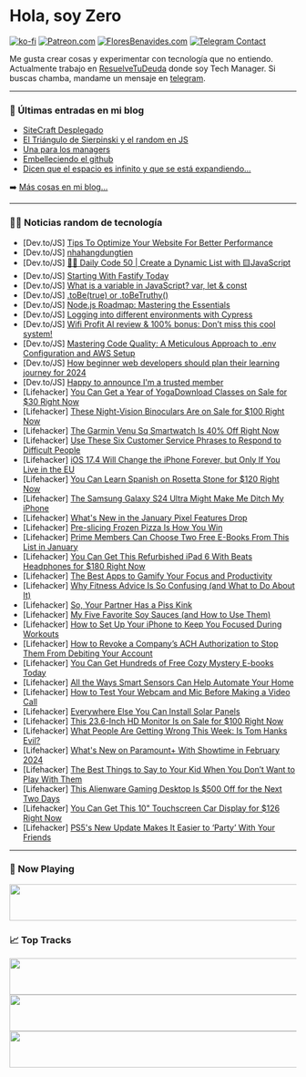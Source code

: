 # Hola, soy Zero

[![ko-fi](https://ko-fi.com/img/githubbutton_sm.svg)](https://ko-fi.com/J3J4N0LUK)
[![Patreon.com](https://img.shields.io/endpoint.svg?url=https%3A%2F%2Fshieldsio-patreon.vercel.app%2Fapi%3Fusername%3Dzerodragon%26type%3Dpatrons&style=for-the-badge)](https://patreon.com/zerodragon)
[![FloresBenavides.com](https://img.shields.io/website?down_message=oops&label=MiBlog&style=for-the-badge&up_message=online&url=https%3A%2F%2Ffloresbenavides.com)](https://floresbenavides.com)
[![Telegram Contact](https://img.shields.io/badge/escr%C3%ADbeme-ZeroDragon-%2326A5E4?style=for-the-badge&logo=telegram)](https://t.me/zerodragon)

Me gusta crear cosas y experimentar con tecnología que no entiendo.
Actualmente trabajo en [ResuelveTuDeuda](http://github.com/resuelve) donde soy Tech Manager.
Si buscas chamba, mandame un mensaje en [telegram](https://t.me/zerodragon).

---

### 📕 Últimas entradas en mi blog
<!-- BLOG-POST-LIST:START -->
- [SiteCraft Desplegado](https://floresbenavides.com/sitecraft-desplegado/)
- [El Triángulo de Sierpinski y el random en JS](https://floresbenavides.com/el-triangulo-de-sierpinski-y-el-random-en-js/)
- [Una para los managers](https://floresbenavides.com/una-para-los-managers/)
- [Embelleciendo el github](https://floresbenavides.com/embelleciendo-el-github/)
- [Dicen que el espacio es infinito y que se está expandiendo…](https://floresbenavides.com/dicen-que-el-espacio-es-infinito-y-que-se-esta-expandiendo/)
<!-- BLOG-POST-LIST:END -->

➡️ [Más cosas en mi blog...](https://floresbenavides.com)

---

### 👨‍💻 Noticias random de tecnología
<!-- TECH-POSTS:START -->
- [Dev.to/JS] [Tips To Optimize Your Website For Better Performance](https://dev.to/eddieadams/tips-to-optimize-your-website-for-better-performance-a81)
- [Dev.to/JS] [nhahangdungtien](https://dev.to/nhahangdungtien/nhahangdungtien-512k)
- [Dev.to/JS] [👨‍💻 Daily Code 50 | Create a Dynamic List with 🟨JavaScript](https://dev.to/gregor_schafroth/daily-code-50-create-a-dynamic-list-with-javascript-56c2)
- [Dev.to/JS] [Starting With Fastify Today](https://dev.to/frulow/starting-with-fastify-today-2lpp)
- [Dev.to/JS] [What is a variable in JavaScript? var, let &amp; const](https://dev.to/moriamakterswarna/what-is-a-variable-in-javascript-var-let-const-2cfn)
- [Dev.to/JS] [.toBe&lpar;true&rpar; or .toBeTruthy&lpar;&rpar;](https://dev.to/majidzeno/tobetrue-or-tobetruthy-1epp)
- [Dev.to/JS] [Node.js Roadmap: Mastering the Essentials](https://dev.to/nabroleonx/nodejs-roadmap-mastering-the-essentials-3o18)
- [Dev.to/JS] [Logging into different environments with Cypress](https://dev.to/walmyrlimaesilv/logging-into-different-environments-with-cypress-l6i)
- [Dev.to/JS] [Wifi Profit AI review &amp; 100% bonus: Don’t miss this cool system!](https://dev.to/arifhossain204/wifi-profit-ai-review-100-bonus-dont-miss-this-cool-system-55d4)
- [Dev.to/JS] [Mastering Code Quality: A Meticulous Approach to .env Configuration and AWS Setup](https://dev.to/saint_vandora/mastering-code-quality-a-meticulous-approach-to-env-configuration-and-aws-setup-5e7i)
- [Dev.to/JS] [How beginner web developers should plan their learning journey for 2024](https://dev.to/codewithahsan/how-beginner-web-developers-should-plan-their-learning-journey-for-2024-2d15)
- [Dev.to/JS] [Happy to announce I&#39;m a trusted member](https://dev.to/rayhan_nj/happy-to-announce-im-a-trusted-member-2lmc)
- [Lifehacker] [You Can Get a Year of YogaDownload Classes on Sale for $30 Right Now](https://lifehacker.com/health/yogadownload-unlimited-online-yoga-sale)
- [Lifehacker] [These Night-Vision Binoculars Are on Sale for $100 Right Now](https://lifehacker.com/night-vision-binoculars-sale)
- [Lifehacker] [The Garmin Venu Sq Smartwatch Is 40% Off Right Now](https://lifehacker.com/health/garmin-venu-sq-sale-amazon)
- [Lifehacker] [Use These Six Customer Service Phrases to Respond to Difficult People](https://lifehacker.com/health/use-these-customer-service-phrases-to-respond-to-difficult-people)
- [Lifehacker] [iOS 17.4 Will Change the iPhone Forever, but Only If You Live in the EU](https://lifehacker.com/tech/the-best-new-features-in-ios-174-are-eu-only)
- [Lifehacker] [You Can Learn Spanish on Rosetta Stone for $120 Right Now](https://lifehacker.com/tech/spanish-rosetta-stone)
- [Lifehacker] [The Samsung Galaxy S24 Ultra Might Make Me Ditch My iPhone](https://lifehacker.com/tech/samsung-galaxy-s24-ultra-review-an-android-heavy-hitter)
- [Lifehacker] [What&#39;s New in the January Pixel Features Drop](https://lifehacker.com/tech/whats-new-january-pixel-features-drop)
- [Lifehacker] [Pre-slicing Frozen Pizza Is How You Win](https://lifehacker.com/food-drink/pre-slice-your-frozen-pizza)
- [Lifehacker] [Prime Members Can Choose Two Free E-Books From This List in January](https://lifehacker.com/entertainment/free-ebooks-for-amazon-prime-members)
- [Lifehacker] [You Can Get This Refurbished iPad 6 With Beats Headphones for $180 Right Now](https://lifehacker.com/tech/ipad-6-beats-headphones-sale)
- [Lifehacker] [The Best Apps to Gamify Your Focus and Productivity](https://lifehacker.com/work/best-apps-to-gamify-your-productivity)
- [Lifehacker] [Why Fitness Advice Is So Confusing &lpar;and What to Do About It&rpar;](https://lifehacker.com/health/why-fitness-advice-is-so-confusing-and-what-to-do-about-it)
- [Lifehacker] [So, Your Partner Has a Piss Kink](https://lifehacker.com/relationships/how-to-incorporate-piss-play-into-your-sex-life)
- [Lifehacker] [My Five Favorite Soy Sauces &lpar;and How to Use Them&rpar;](https://lifehacker.com/food-drink/a-guide-to-different-soy-sauces)
- [Lifehacker] [How to Set Up Your iPhone to Keep You Focused During Workouts](https://lifehacker.com/set-up-your-phone-to-keep-you-focused-during-workouts-1850283863)
- [Lifehacker] [How to Revoke a Company’s ACH Authorization to Stop Them From Debiting Your Account](https://lifehacker.com/money/how-to-revoke-a-companys-ach)
- [Lifehacker] [You Can Get Hundreds of Free Cozy Mystery E-books Today](https://lifehacker.com/entertainment/free-mystery-e-books-kindle)
- [Lifehacker] [All the Ways Smart Sensors Can Help Automate Your Home](https://lifehacker.com/tech/all-the-ways-smart-sensors-can-help-automate-your-home)
- [Lifehacker] [How to Test Your Webcam and Mic Before Making a Video Call](https://lifehacker.com/tech/how-to-test-webcam-and-mic)
- [Lifehacker] [Everywhere Else You Can Install Solar Panels](https://lifehacker.com/home/everywhere-you-can-install-solar-panels)
- [Lifehacker] [This 23.6-Inch HD Monitor Is on Sale for $100 Right Now](https://lifehacker.com/tech/aoc-hd-monitor-sale)
- [Lifehacker] [What People Are Getting Wrong This Week: Is Tom Hanks Evil?](https://lifehacker.com/entertainment/what-people-are-getting-wrong-this-week-is-tom-hanks-evil)
- [Lifehacker] [What&#39;s New on Paramount+ With Showtime in February 2024](https://lifehacker.com/entertainment/whats-new-on-paramount-with-showtime-february-2024)
- [Lifehacker] [The Best Things to Say to Your Kid When You Don’t Want to Play With Them](https://lifehacker.com/family/the-best-things-to-say-to-your-kid-when-you-dont-want-to-play-with-them)
- [Lifehacker] [This Alienware Gaming Desktop Is $500 Off for the Next Two Days](https://lifehacker.com/tech/alienware-aurora-r15-gaming-desktop-dell-flash-sale)
- [Lifehacker] [You Can Get This 10&quot; Touchscreen Car Display for $126 Right Now](https://lifehacker.com/travel/touchscreen-car-display-sale)
- [Lifehacker] [PS5&#39;s New Update Makes It Easier to ‘Party’ With Your Friends](https://lifehacker.com/entertainment/playstation-5-firmware-update-parties)<!-- TECH-POSTS:END -->

---

### 🎵 Now Playing
<a href="https://spotify-now-playing-dun.vercel.app/now-playing?open"><img src="https://spotify-now-playing-dun.vercel.app/now-playing" width="540" height="64"></a>

### 📈 Top Tracks
<a href="https://spotify-now-playing-dun.vercel.app/top-tracks?i=1&open"><img src="https://spotify-now-playing-dun.vercel.app/top-tracks?i=1" width="540" height="64"></a>
<a href="https://spotify-now-playing-dun.vercel.app/top-tracks?i=2&open"><img src="https://spotify-now-playing-dun.vercel.app/top-tracks?i=2" width="540" height="64"></a>
<a href="https://spotify-now-playing-dun.vercel.app/top-tracks?i=3&open"><img src="https://spotify-now-playing-dun.vercel.app/top-tracks?i=3" width="540" height="64"></a>
